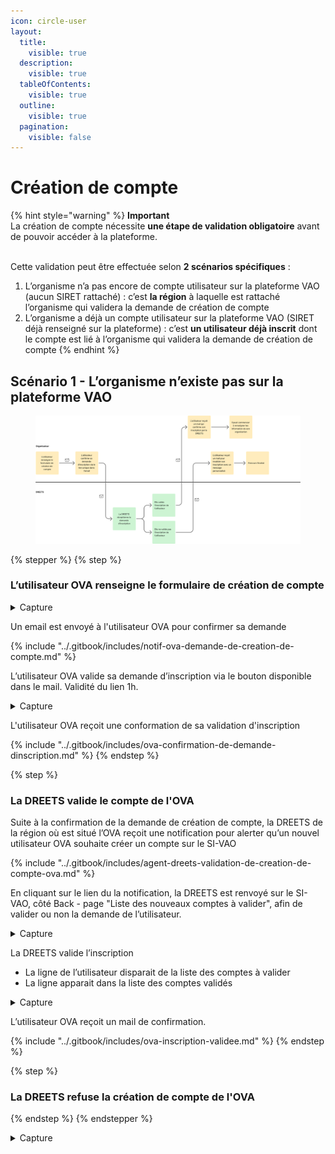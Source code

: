 ```yaml
---
icon: circle-user
layout:
  title:
    visible: true
  description:
    visible: true
  tableOfContents:
    visible: true
  outline:
    visible: true
  pagination:
    visible: false
---
```


# Création de compte

{% hint style="warning" %}
**Important**\
La création de compte nécessite **une étape de validation obligatoire** avant de pouvoir accéder à la plateforme.

\
Cette validation peut être effectuée selon **2 scénarios spécifiques** :

1. L’organisme n’a pas encore de compte utilisateur sur la plateforme VAO (aucun SIRET rattaché) : c’est **la région** à laquelle est rattaché l’organisme qui validera la demande de création de compte
2. L’organisme a déjà un compte utilisateur sur la plateforme VAO (SIRET déjà renseigné sur la plateforme) : c’est **un utilisateur déjà inscrit** dont le compte est lié à l’organisme qui validera la demande de création de compte
{% endhint %}

## Scénario 1 - L’organisme n’existe pas sur la plateforme VAO

<figure><img src="../.gitbook/assets/image.png" alt=""><figcaption></figcaption></figure>

{% stepper %}
{% step %}
### L’utilisateur OVA renseigne le formulaire de création de compte

<details>

<summary>Capture</summary>

<figure><img src="../.gitbook/assets/Capture d’écran 2025-06-20 à 21.31.37.png" alt=""><figcaption><p>Page de création de compte pour les OVA</p></figcaption></figure>

</details>

Un email est envoyé à l'utilisateur OVA pour confirmer sa demande

{% include "../.gitbook/includes/notif-ova-demande-de-creation-de-compte.md" %}

L’utilisateur OVA valide sa demande d’inscription via le bouton disponible dans le mail. Validité du lien 1h.

<details>

<summary>Capture</summary>

<figure><img src="../.gitbook/assets/image (1).png" alt=""><figcaption></figcaption></figure>

</details>

L'utilisateur OVA reçoit une conformation de sa validation d'inscription

{% include "../.gitbook/includes/ova-confirmation-de-demande-dinscription.md" %}
{% endstep %}

{% step %}
### La DREETS valide le compte de l'OVA

Suite à la confirmation de la demande de création de compte, la DREETS de la région où est situé l’OVA reçoit une notification pour alerter qu’un nouvel utilisateur OVA souhaite créer un compte sur le SI-VAO

{% include "../.gitbook/includes/agent-dreets-validation-de-creation-de-compte-ova.md" %}

En cliquant sur le lien du la notification, la DREETS est renvoyé sur le SI-VAO, côté Back - page "Liste des nouveaux comptes à valider", afin de valider ou non la demande de l’utilisateur.

<details>

<summary>Capture</summary>

<figure><img src="../.gitbook/assets/image (2).png" alt=""><figcaption></figcaption></figure>

</details>

La DREETS valide l’inscription

* La ligne de l’utilisateur disparait de la liste des comptes à valider
* La ligne apparait dans la liste des comptes validés

<details>

<summary>Capture</summary>

<figure><img src="../.gitbook/assets/image (3).png" alt=""><figcaption></figcaption></figure>

</details>

L’utilisateur OVA reçoit un mail de confirmation.

{% include "../.gitbook/includes/ova-inscription-validee.md" %}
{% endstep %}

{% step %}
### La DREETS refuse la création de compte de l'OVA


{% endstep %}
{% endstepper %}

<details>

<summary>Capture</summary>



</details>
